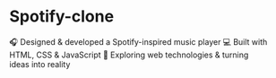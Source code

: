 # Spotify-clone
🎧 Designed &amp; developed a Spotify-inspired music player   💻 Built with HTML, CSS &amp; JavaScript   🚀 Exploring web technologies &amp; turning ideas into reality
